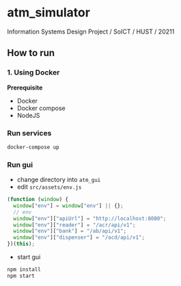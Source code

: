 # atm_simulator

Information Systems Design Project / SoICT / HUST / 20211

## How to run

### 1. Using Docker

**Prerequisite**

- Docker
- Docker compose
- NodeJS

### Run services

```bash
docker-compose up
```

### Run gui

- change directory into `atm_gui`
- edit `src/assets/env.js`

```javascript
(function (window) {
  window["env"] = window["env"] || {};
  // env
  window["env"]["apiUrl"] = "http://localhost:8080";
  window["env"]["reader"] = "/acr/api/v1";
  window["env"]["bank"] = "/ab/api/v1";
  window["env"]["dispenser"] = "/acd/api/v1";
})(this);
```

- start gui

```bash
npm install
npm start
```
